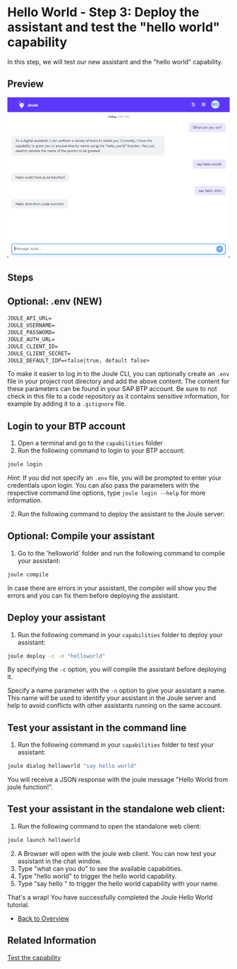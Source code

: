 # Hello World - Step 3: Deploy the assistant and test the "hello world" capability

In this step, we will test our new assistant and the "hello world" capability.

## Preview

![image](assets/preview.png)

## Steps

## Optional: .env (NEW)

```env
JOULE_API_URL=
JOULE_USERNAME=
JOULE_PASSWORD=
JOULE_AUTH_URL=
JOULE_CLIENT_ID=
JOULE_CLIENT_SECRET=
JOULE_DEFAULT_IDP=<false|true, default false>
```

To make it easier to log in to the Joule CLI, you can optionally create an `.env` file in your project root directory and add the above content. The content for these parameters can be found in your SAP BTP account.
Be sure to not check in this file to a code repository as it contains sensitive information, for example by adding it to a `.gitignore` file.

## Login to your BTP account

1. Open a terminal and go to the `capabilities` folder
2. Run the following command to login to your BTP account:
```bash 
joule login
```

*Hint:* If you did not specify an `.env` file, you will be prompted to enter your credentials upon login. You can also pass the parameters with the respective command line options, type `joule login --help` for more information.

2. Run the following command to deploy the assistant to the Joule server:

## Optional: Compile your assistant

1. Go to the 'helloworld` folder and run the following command to compile your assistant:
```bash
joule compile
```

In case there are errors in your assistant, the compiler will show you the errors and you can fix them before deploying the assistant.

## Deploy your assistant

1. Run the following command in your `capabilities` folder to deploy your assistant:
```bash
joule deploy -c -n "helloworld"
```

By specifying the `-c` option, you will compile the assistant before deploying it.

Specify a name parameter with the `-n` option to give your assistant a name. This name will be used to identify your assistant in the Joule server and help to avoid conflicts with other assistants running on the same account.

## Test your assistant in the command line

1. Run the following command in your `capabilities` folder to test your assistant:
```bash
joule dialog helloworld "say hello world"  
```

You will receive a JSON response with the joule message "Hello World from joule function!".

## Test your assistant in the standalone web client:

1. Run the following command to open the standalone web client:
```bash
joule launch helloworld
```
2. A Browser will open with the joule web client. You can now test your assistant in the chat window.
3. Type "what can you do" to see the available capabilities.
4. Type "hello world" to trigger the hello world capability.
5. Type "say hello <your name>" to trigger the hello world capability with your name.

That's a wrap! You have successfully completed the Joule Hello World tutorial.

* [Back to Overview](../index.md)

## Related Information 

[Test the capability](https://help.sap.com/docs/joule/service-guide/test-capability)